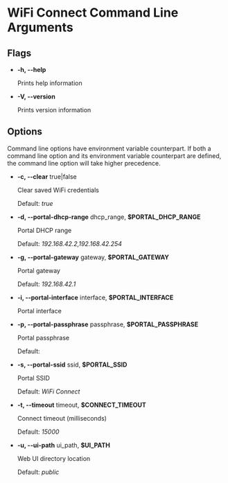 # WiFi Connect Command Line Arguments

## Flags

*   **-h, --help**

    Prints help information

*   **-V, --version**

    Prints version information

## Options

Command line options have environment variable counterpart. If both a command line option and its environment variable counterpart are defined, the command line option will take higher precedence.

*   **-c, --clear** true|false

    Clear saved WiFi credentials

    Default: _true_

*   **-d, --portal-dhcp-range** dhcp_range, **$PORTAL_DHCP_RANGE**

    Portal DHCP range

    Default: _192.168.42.2,192.168.42.254_

*   **-g, --portal-gateway** gateway, **$PORTAL_GATEWAY**

    Portal gateway

    Default: _192.168.42.1_

*   **-i, --portal-interface** interface, **$PORTAL_INTERFACE**

    Portal interface

*   **-p, --portal-passphrase** passphrase, **$PORTAL_PASSPHRASE**

    Portal passphrase

    Default:

*   **-s, --portal-ssid** ssid, **$PORTAL_SSID**

    Portal SSID

    Default: _WiFi Connect_

*   **-t, --timeout** timeout, **$CONNECT_TIMEOUT**

    Connect timeout (milliseconds)

    Default: _15000_

*   **-u, --ui-path** ui_path, **$UI_PATH**

    Web UI directory location

    Default: _public_
